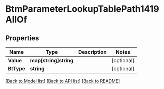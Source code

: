 # BtmParameterLookupTablePath1419AllOf

## Properties

Name | Type | Description | Notes
------------ | ------------- | ------------- | -------------
**Value** | **map[string]string** |  | [optional] 
**BtType** | **string** |  | [optional] 

[[Back to Model list]](../README.md#documentation-for-models) [[Back to API list]](../README.md#documentation-for-api-endpoints) [[Back to README]](../README.md)


